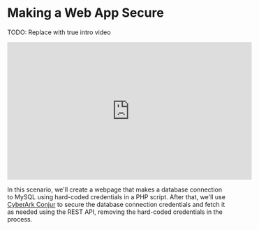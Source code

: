 # Making a Web App Secure

TODO: Replace with true intro video
<iframe width="560" height="315" src="https://www.youtube-nocookie.com/embed/KeJJ34BvA7Q" frameborder="0" allow="accelerometer; autoplay; encrypted-media; gyroscope; picture-in-picture" allowfullscreen></iframe>

In this scenario, we'll create a webpage that makes a database connection to MySQL using hard-coded credentials in a PHP script.  After that, we'll use [CyberArk Conjur](https://conjur.org) to secure the database connection credentials and fetch it as needed using the REST API, removing the hard-coded credentials in the process.